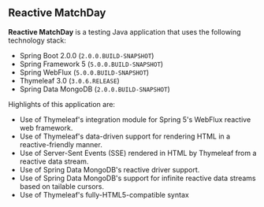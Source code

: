 
Reactive MatchDay
------------------

**Reactive MatchDay** is a testing Java application that uses the following technology stack:

   * Spring Boot 2.0.0 (`2.0.0.BUILD-SNAPSHOT`)
   * Spring Framework 5 (`5.0.0.BUILD-SNAPSHOT`)
   * Spring WebFlux (`5.0.0.BUILD-SNAPSHOT`)
   * Thymeleaf 3.0 (`3.0.6.RELEASE`)
   * Spring Data MongoDB (`2.0.0.BUILD-SNAPSHOT`)

Highlights of this application are:

   * Use of Thymeleaf's integration module for Spring 5's WebFlux reactive web framework.
   * Use of Thymeleaf's data-driven support for rendering HTML in a reactive-friendly manner.
   * Use of Server-Sent Events (SSE) rendered in HTML by Thymeleaf from a reactive data stream.
   * Use of Spring Data MongoDB's reactive driver support.
   * Use of Spring Data MongoDB's support for infinite reactive data streams based on tailable cursors.
   * Use of Thymeleaf's fully-HTML5-compatible syntax

